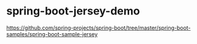 # spring-boot-jersey-demo

https://github.com/spring-projects/spring-boot/tree/master/spring-boot-samples/spring-boot-sample-jersey
